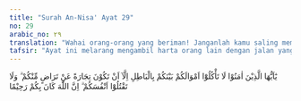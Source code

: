 ```yaml
---
title: "Surah An-Nisa' Ayat 29"
no: 29
arabic_no: ٢٩
translation: "Wahai orang-orang yang beriman! Janganlah kamu saling memakan harta sesamamu dengan jalan yang batil (tidak benar), kecuali dalam perdagangan yang berlaku atas dasar suka sama suka di antara kamu. Dan janganlah kamu membunuh dirimu. Sungguh, Allah Maha Penyayang kepadamu."
tafsir: "Ayat ini melarang mengambil harta orang lain dengan jalan yang batil (tidak benar), kecuali dengan perniagaan yang berlaku atas dasar kerelaan bersama.\n\nMenurut ulama tafsir, larangan memakan harta orang lain dalam ayat ini mengandung pengertian yang luas dan dalam, antara lain:\n\na.Agama Islam mengakui adanya hak milik pribadi yang berhak mendapat perlindungan dan tidak boleh diganggu gugat.\n\nb. Hak milik pribadi, jika memenuhi nisabnya, wajib dikeluarkan zakatnya dan kewajiban lainnya untuk kepentingan agama, negara dan sebagainya.\n\nc.Sekalipun seseorang mempunyai harta yang banyak dan banyak pula orang yang memerlukannya dari golongan-golongan yang berhak\n\nmenerima zakatnya, tetapi harta orang itu tidak boleh diambil begitu saja tanpa seizin pemiliknya atau tanpa menurut prosedur yang sah.\n\nMencari harta dibolehkan dengan cara berniaga atau berjual beli dengan dasar kerelaan kedua belah pihak tanpa suatu paksaan. Karena jual beli yang dilakukan secara paksa tidak sah walaupun ada bayaran atau penggantinya. Dalam upaya mendapatkan kekayaan tidak boleh ada unsur zalim kepada orang lain, baik individu atau masyarakat. Tindakan memperoleh harta secara batil, misalnya mencuri, riba, berjudi, korupsi, menipu, berbuat curang, mengurangi timbangan, suap-menyuap, dan sebagainya.\n\nSelanjutnya Allah melarang membunuh diri. Menurut bunyi ayat, yang dilarang dalam ayat ini ialah membunuh diri sendiri, tetapi yang dimaksud ialah membunuh diri sendiri dan membunuh orang lain. Membunuh orang lain berarti membunuh diri sendiri, sebab setiap orang yang membunuh akan dibunuh, sesuai dengan hukum kisas.\n\nDilarang bunuh diri karena perbuatan itu termasuk perbuatan putus asa, dan orang yang melakukannya adalah orang yang tidak percaya kepada rahmat dan pertolongan Allah.\n\nKemudian ayat 29 ini diakhiri dengan penjelasan bahwa Allah melarang orang-orang yang beriman memakan harta dengan cara yang batil dan membunuh orang lain, atau bunuh diri. Itu adalah karena kasih sayang Allah kepada hamba-Nya demi kebahagiaan hidup mereka di dunia dan di akhirat."
---
```

يٰٓاَيُّهَا الَّذِيْنَ اٰمَنُوْا لَا تَأْكُلُوْٓا اَمْوَالَكُمْ بَيْنَكُمْ بِالْبَاطِلِ اِلَّآ اَنْ تَكُوْنَ تِجَارَةً عَنْ تَرَاضٍ مِّنْكُمْ ۗ وَلَا تَقْتُلُوْٓا اَنْفُسَكُمْ ۗ اِنَّ اللّٰهَ كَانَ بِكُمْ رَحِيْمًا 